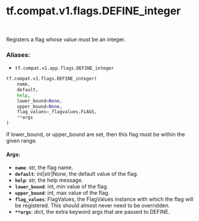 <div itemscope itemtype="http://developers.google.com/ReferenceObject">
<meta itemprop="name" content="tf.compat.v1.flags.DEFINE_integer" />
<meta itemprop="path" content="Stable" />
</div>

# tf.compat.v1.flags.DEFINE_integer

<!-- Insert buttons -->

<table class="tfo-notebook-buttons tfo-api" align="left">
</table>



<!-- Start diff -->
Registers a flag whose value must be an integer.

### Aliases:

* `tf.compat.v1.app.flags.DEFINE_integer`


``` python
tf.compat.v1.flags.DEFINE_integer(
    name,
    default,
    help,
    lower_bound=None,
    upper_bound=None,
    flag_values=_flagvalues.FLAGS,
    **args
)
```



<!-- Placeholder for "Used in" -->

If lower_bound, or upper_bound are set, then this flag must be
within the given range.

#### Args:


* <b>`name`</b>: str, the flag name.
* <b>`default`</b>: int|str|None, the default value of the flag.
* <b>`help`</b>: str, the help message.
* <b>`lower_bound`</b>: int, min value of the flag.
* <b>`upper_bound`</b>: int, max value of the flag.
* <b>`flag_values`</b>: FlagValues, the FlagValues instance with which the flag will
    be registered. This should almost never need to be overridden.
* <b>`**args`</b>: dict, the extra keyword args that are passed to DEFINE.